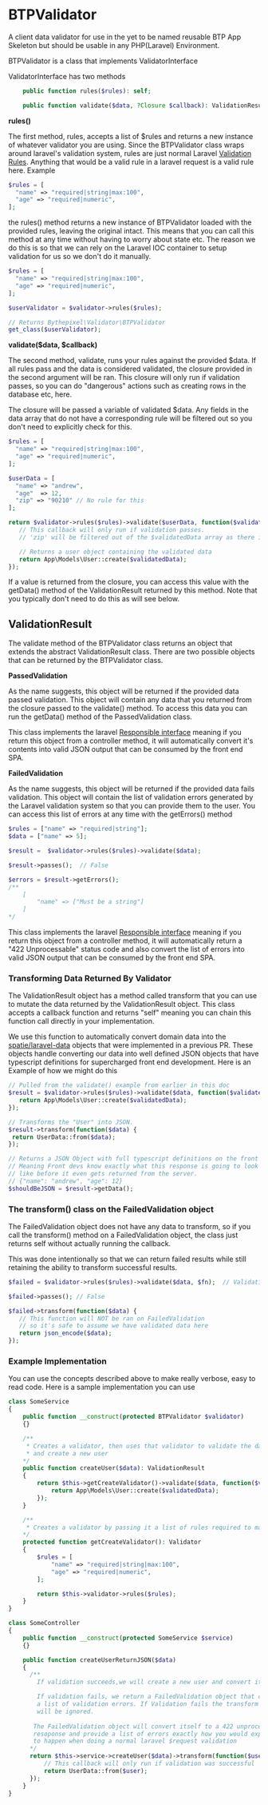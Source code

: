 # BTPValidator
A client data validator for use in the yet to be named reusable BTP App Skeleton but should be usable in any PHP(Laravel) Environment.

BTPValidator is a class that implements ValidatorInterface

ValidatorInterface has two methods

```php
    public function rules($rules): self;

    public function validate($data, ?Closure $callback): ValidationResult;
```

**rules()**

The first method, rules, accepts a list of $rules and returns a new instance of whatever validator you are using. Since the BTPValidator class wraps around laravel's validation system, rules are just normal Laravel [Validation Rules](https://laravel.com/docs/10.x/validation#available-validation-rules). Anything that would be a valid rule in a laravel request is a valid rule here.  Example

```php
$rules = [
  "name" => "required|string|max:100",
  "age" => "required|numeric",
];
```

the rules() method returns a new instance of BTPValidator loaded with the provided rules, leaving the original intact. This means that you can call this method at any time without having to worry about state etc. The reason we do this is so that we can rely on the Laravel IOC container to setup validation for us so we don't do it manually. 

```php
$rules = [
  "name" => "required|string|max:100",
  "age" => "required|numeric",
];

$userValidator = $validator->rules($rules);

// Returns Bythepixel\Validator\BTPValidator
get_class($userValidator);
```

**validate($data, $callback)**

The second method, validate, runs your rules against the provided $data. If all rules pass and the data is considered validated, the closure provided in the second argument will be ran. This closure will only run if validation passes, so you can do "dangerous" actions such as creating rows in the database etc, here.

The closure will be passed a variable of validated $data. Any fields in the data array that do not have a corresponding rule will be filtered out so you don't need to explicitly check for this.

```php
$rules = [
  "name" => "required|string|max:100",
  "age" => "required|numeric",
];

$userData = [
  "name" => "andrew",
  "age"  => 12,
  "zip" => "90210" // No rule for this 
];

return $validator->rules($rules)->validate($userData, function($validatedData) {
   // This callback will only run if validation passes.
   // 'zip' will be filtered out of the $validatedData array as there is no rule to handle it

   // Returns a user object containing the validated data
   return App\Models\User::create($validatedData);
});
```

If a value is returned from the closure, you can access this value with the getData() method of the ValidationResult returned by this method. Note that you typically don't need to do this as will see below.

## ValidationResult

The validate method of the BTPValidator class returns an object that extends the abstract ValidationResult class. There are two possible objects that can be returned by the BTPValidator class.

**PassedValidation**

As the name suggests, this object will be returned if the provided data passed validation. This object will contain any data that you returned from the closure passed to the validate() method. To access this data you can run the getData() method of the PassedValidation class. 

This class implements the laravel [Responsible interface](https://laravel-news.com/laravel-5-5-responsable) meaning if you return this object from a controller method, it will automatically convert it's contents into valid JSON output that can be consumed by the front end SPA. 

**FailedValidation**

As the name suggests, this object will be returned if the provided data fails validation. This object will contain the list of validation errors generated by the Laravel validation system so that you can provide them to the user. You can access this list of errors at any time with the getErrors() method

```php
$rules = ["name" => "required|string"];
$data = ["name" => 5];

$result =  $validator->rules($rules)->validate($data);

$result->passes();  // False

$errors = $result->getErrors();
/**
    [
        "name" => ["Must be a string"]
    ]
*/
```

This class implements the laravel [Responsible interface](https://laravel-news.com/laravel-5-5-responsable) meaning if you return this object from a controller method, it will automatically return a "422 Unprocessable" status code and also convert the list of errors into valid JSON output that can be consumed by the front end SPA. 

### Transforming Data Returned By Validator

The ValidationResult object has a method called transform that you can use to mutate the data returned by the ValidationResult object. This class accepts a callback function and returns "self" meaning you can chain this function call directly in your implementation.

We use this function to automatically convert domain data into the [spatie/laravel-data](https://spatie.be/docs/laravel-data/v3/introduction) objects that were implemented in a previous PR. These objects handle converting our data into well defined JSON objects that have typescript definitions for supercharged front end development. Here is an Example of how we might do this

```php
// Pulled from the validate() example from earlier in this doc
$result = $validator->rules($rules)->validate($data, function($validatedData) {
   return App\Models\User::create($validatedData);
});

// Transforms the "User" into JSON.
$result->transform(function($data) {
 return UserData::from($data);
});

// Returns a JSON Object with full typescript definitions on the front end
// Meaning Front devs know exactly what this response is going to look
// like before it even gets returned from the server.
// {"name": "andrew", "age": 12}
$shouldBeJSON = $result->getData();
```

### The transform() class on the FailedValidation object

The FailedValidation object does not have any data to transform, so if you call the transform() method on a FailedValidation object, the class just returns self without actually running the callback.

This was done intentionally so that we can return failed results while still retaining the ability to transform successful results.

```php
$failed = $validator->rules($rules)->validate($data, $fn);  // Validation failed here returning a FailedValidation object

$failed->passes(); // False

$failed->transform(function($data) {
   // This function will NOT be ran on FailedValidation 
   // so it's safe to assume we have validated data here
   return json_encode($data);  
});
```

### Example Implementation

You can use the concepts described above to make really verbose, easy to read code. Here is a sample implementation you can use

```php
class SomeService
{
    public function __construct(protected BTPValidator $validator)
    {}

    /**
     * Creates a validator, then uses that validator to validate the data 
     * and create a new user
    */
    public function createUser($data): ValidationResult
    {
        return $this->getCreateValidator()->validate($data, function($validatedData) {
            return App\Models\User::create($validatedData);
        });
    }

    /**
     * Creates a validator by passing it a list of rules required to make a new user
    */
    protected function getCreateValidator(): Validator
    {
        $rules = [
            "name" => "required|string|max:100",
            "age" => "required|numeric",
        ];

        return $this->validator->rules($rules);  
    }
}
```

```php
class SomeController
{
    public function __construct(protected SomeService $service)
    {}

    public function createUserReturnJSON($data)
    {
      /**
        If validation succeeds,we will create a new user and convert it to JSON

        If validation fails, we return a FailedValidation object that contains
        a list of validation errors. If Validation fails the transform method
        will be ignored. 
       
       The FailedValidation object will convert itself to a 422 unprocessable
       resoponse and provide a list of errors exactly how you would expect
       to happen when doing a normal laravel $request validation
      */
      return $this->service->createUser($data)->transform(function($user){
          // This callback will only run if validation was successful
          return UserData::from($user);
      });
    }
}
```
